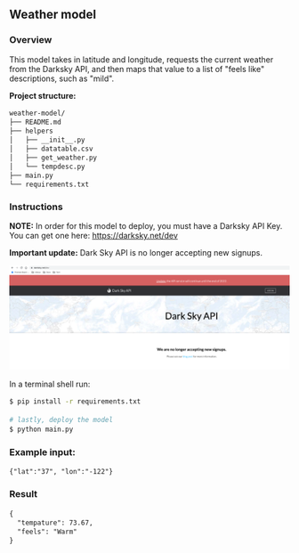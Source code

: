 ## Weather model
### Overview

This model takes in latitude and longitude, requests the current weather from the Darksky API, and then maps that value to a list of "feels like" descriptions, such as "mild".

**Project structure:**

```
weather-model/
├── README.md
├── helpers
│   ├── __init__.py
│   ├── datatable.csv
│   ├── get_weather.py
│   └── tempdesc.py
├── main.py
└── requirements.txt
```

### Instructions

**NOTE:** In order for this model to deploy, you must have a Darksky API Key.  You can get one here: https://darksky.net/dev

**Important update:** Dark Sky API is no longer accepting new signups.

![img.png](img.png)

In a terminal shell run:

```bash
$ pip install -r requirements.txt

# lastly, deploy the model
$ python main.py
```

### Example input:

```
{"lat":"37", "lon":"-122"}
```

### Result

```
{
  "tempature": 73.67, 
  "feels": "Warm"
}
```